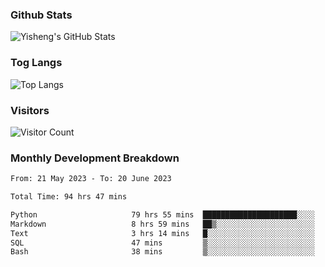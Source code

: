 ### Github Stats
![Yisheng's GitHub Stats](https://github-readme-stats-9qabuvhk1-gongyisheng.vercel.app/api?username=gongyisheng&count_private=true&show_icons=true)
### Tog Langs
![Top Langs](https://github-readme-stats-9qabuvhk1-gongyisheng.vercel.app/api/top-langs/?username=gongyisheng&layout=compact)
### Visitors
![Visitor Count](https://profile-counter.glitch.me/gongyisheng/count.svg)
### Monthly Development Breakdown
<!--START_SECTION:waka-->

```txt
From: 21 May 2023 - To: 20 June 2023

Total Time: 94 hrs 47 mins

Python                     79 hrs 55 mins  █████████████████████░░░░   84.32 %
Markdown                   8 hrs 59 mins   ██▒░░░░░░░░░░░░░░░░░░░░░░   09.48 %
Text                       3 hrs 14 mins   █░░░░░░░░░░░░░░░░░░░░░░░░   03.42 %
SQL                        47 mins         ▒░░░░░░░░░░░░░░░░░░░░░░░░   00.83 %
Bash                       38 mins         ▒░░░░░░░░░░░░░░░░░░░░░░░░   00.67 %
```

<!--END_SECTION:waka-->

